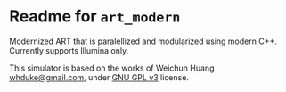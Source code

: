 # Readme for `art_modern`

Modernized ART that is paralellized and modularized using modern C++. Currently supports Illumina only.

This simulator is based on the works of Weichun Huang <whduke@gmail.com>, under [GNU GPL v3](https://www.gnu.org/licenses/) license.
